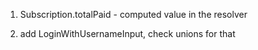 
1) Subscription.totalPaid - computed value in the resolver

2) add LoginWithUsernameInput, check unions for that
